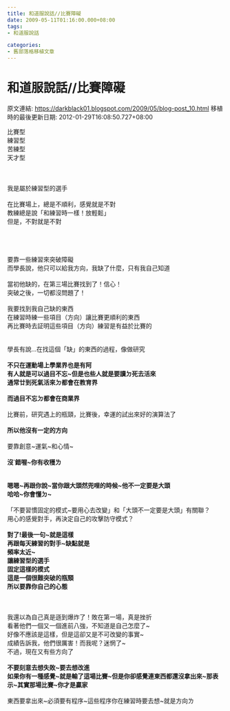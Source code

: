 ```yaml
---
title: 和道服說話//比賽障礙
date: 2009-05-11T01:16:00.000+08:00
tags: 
- 和道服說話

categories:
- 舊部落格移植文章
---
```


# 和道服說話//比賽障礙

原文連結: https://darkblack01.blogspot.com/2009/05/blog-post_10.html
移植時的最後更新日期: 2012-01-29T16:08:50.727+08:00

比賽型<br />練習型<br />苦練型<br />天才型<br /><br /><a name='more'></a><br /><br />我是屬於練習型的選手<br /><br />在比賽場上，總是不順利，感覺就是不對<br />教練總是說「和練習時一樣！放輕鬆」<br />但是，不對就是不對<br /><br /><br /><br /><br />要靠一些練習來突破障礙<br />而學長說，他只可以給我方向，我缺了什麼，只有我自己知道<br /><br />當初他缺的，在第三場比賽找到了！信心！<br />突破之後，一切都沒問題了！<br /><br />我要找到我自己缺的東西<br />在練習時練一些項目（方向）讓比賽更順利的東西<br />再比賽時去証明這些項目（方向）練習是有益於比賽的<br /><br /><br />學長有說...在找這個「缺」的東西的過程，像做研究<br /><br /><span style="font-weight: bold;">不只在運動場上</span><span style="font-weight: bold;">學業界也是有阿</span><br /><span style="font-weight: bold;">有人就是可以過目不忘~但是也些人就是要讀ㄉ死去活來</span><br /><span style="font-weight: bold;">通常廿到死氣活來ㄉ都會在教育界</span><br /><br /><span style="font-weight: bold;">而過目不忘ㄉ都會在商業界</span><br /><br />比賽前，研究遇上的瓶頸，比賽後，幸運的試出來好的演算法了<br /><br /><span class="Apple-style-span" style="font-weight: bold;">所以他沒有一定的方向</span><br /><br />要靠創意~運氣~和心情~<br /><br /><span class="Apple-style-span" style="font-weight: bold;">沒˙錯喔~你有收穫ㄌ</span><br /><br /><br /><span style="font-weight: bold;">嗯嗯~再跟你說~當你跟大頭然兜哩的時候~</span><span style="font-weight: bold;">他不一定要是大頭</span><br /><span style="font-weight: bold;">哈哈~你會懂ㄉ~</span><br /><br />「不要習慣固定的模式~要用心去改變」和「大頭不一定要是大頭」有關聯？<br />用心的感覺對手，再決定自己的攻擊防守模式？<br /><br /><span class="Apple-style-span" style="font-weight: bold;">對了!最後一句~就是這樣</span><br /><span style="font-weight: bold;">再跟每天練習的對手~缺點就是</span><br /><span style="font-weight: bold;">頻率太近~</span><br /><span style="font-weight: bold;">讓練習型的選手</span><br /><span style="font-weight: bold;">固定這樣的模式</span><br /><span style="font-weight: bold;">這是一個很難突破的瓶頸</span><br /><span style="font-weight: bold;">所以要靠你自己的心態</span><br /><br /><br /><br />我還以為自己真是遜到爆炸了！敗在第一場，真是挫折<br />看著他們一個又一個進前八強，不知道是自己怎麼了~<br />好像不應該是這樣，但是這卻又是不可改變的事實~<br />成績告訴我，他們很厲害！而我呢？迷惘了~<br />不過，現在又有些方向了<br /><br /><span class="Apple-style-span" style="font-weight: bold;">不要刻意去想失敗~要去想改進</span><br /><span style="font-weight: bold;">如果你有一種感覺~就是輸了這場比賽~但是你卻感覺連東西都還沒拿出來~那表示~其實那場比賽~你才是贏家</span><br /><br />東西要拿出來~必須要有程序~這些程序你在練習時要去想~就是方向ㄌ
